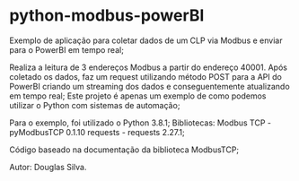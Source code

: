 # python-modbus-powerBI
Exemplo de aplicação para coletar dados de um CLP via Modbus e enviar para o PowerBI em tempo real;

Realiza a leitura de 3 endereços Modbus a partir do endereço 40001. Após coletado os dados, faz um request utilizando método POST para a API do PowerBI criando um streaming dos dados e conseguentemente atualizando em tempo real;
Este projeto é apenas um exemplo de como podemos utilizar o Python com sistemas de automação;

Para o exemplo, foi utilizado o Python 3.8.1;
Bibliotecas:
Modbus TCP - pyModbusTCP 0.1.10
requests - requests 2.27.1;


Código baseado na documentação da biblioteca ModbusTCP;

Autor: Douglas Silva.

